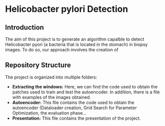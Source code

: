 # Helicobacter pylori Detection
## Introduction
The aim of this project is to generate an algorithm capalble to detect Helicobacter pyori (a bacteria that is located in the stomach) in biopsy images. To do so, our approach involves the creation of 

## Repository Structure

The project is organized into multiple folders:

- **Extracting the windows:** Here, we can find the code used to obtain the patches used to train and test the autoencoder. In addition, there is a file with examples of the images obtained.
- **Autoencoder:** This file contains the code used to obtain the autoencoder (Dataloader creation, Grid Search for Parameter Optimization, the evaluation phase...
- **Presentation:** This file contains the presentation of the project.
